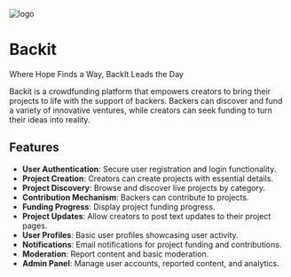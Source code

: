![logo](https://github.com/sml99/CC-Project-BackIt/assets/29798184/a3be8623-b946-4986-8555-db14beee6634)

# Backit

Where Hope Finds a Way, BackIt Leads the Day

Backit is a crowdfunding platform that empowers creators to bring their projects to life with the support of backers. Backers can discover and fund a variety of innovative ventures, while creators can seek funding to turn their ideas into reality.

## Features

- **User Authentication**: Secure user registration and login functionality.
- **Project Creation**: Creators can create projects with essential details.
- **Project Discovery**: Browse and discover live projects by category.
- **Contribution Mechanism**: Backers can contribute to projects.
- **Funding Progress**: Display project funding progress.
- **Project Updates**: Allow creators to post text updates to their project pages.
- **User Profiles**: Basic user profiles showcasing user activity.
- **Notifications**: Email notifications for project funding and contributions.
- **Moderation**: Report content and basic moderation.
- **Admin Panel**: Manage user accounts, reported content, and analytics.
